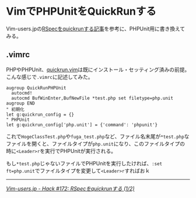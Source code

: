 # VimでPHPUnitをQuickRunする

Vim-users.jpの[RSpecをquickrunする記事](http://vim-users.jp/2010/09/hack172/)を参考に、PHPUnit用に書き換えてみる。

<!-- READMORE -->


## .vimrc

PHPやPHPUnit、[quickrun.vim](https://github.com/thinca/vim-quickrun)は既にインストール・セッティング済みの前提。こんな感じで`.vimrc`に記述してみた。

~~~ vim
augroup QuickRunPHPUnit
  autocmd!
  autocmd BufWinEnter,BufNewFile *test.php set filetype=php.unit
augroup END
" 初期化
let g:quickrun_config = {}
" PHPUnit
let g:quickrun_config['php.unit'] = {'command': 'phpunit'}
~~~

これで`HogeClassTest.php`や`fuga_test.php`など、ファイル名末尾が`*test.php`なファイルを開くと、ファイルタイプが`php.unit`になり、このファイルタイプの時に`<Leader>r`を実行でPHPUnitが実行される。

もし`*test.php`じゃないファイルでPHPUnitを実行したければ、`:set ft=php.unit`でファイルタイプを変更して`<Leader>r`すればおｋ

---

<cite>[Vim-users.jp - Hack #172: RSpecをquickrunする (1/2)](http://vim-users.jp/2010/09/hack172/)</cite>
